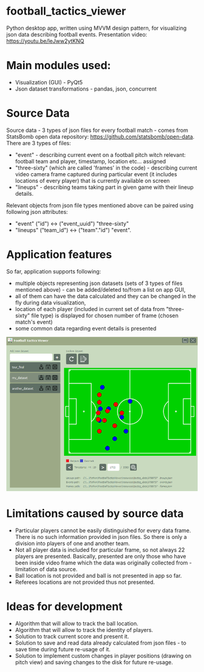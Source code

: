 # football_tactics_viewer
Python desktop app, written using MVVM design pattern, for visualizing json data describing football events. 
Presentation video: https://youtu.be/leJww2ytKNQ

# Main modules used:
- Visualization  (GUI)          - PyQt5
- Json dataset transformations  - pandas, json, concurrent

# Source Data
Source data - 3 types of json files for every football match - comes from StatsBomb open data repository: https://github.com/statsbomb/open-data.
There are 3 types of files:
- "event" - describing current event on a football pitch witch relevant: football team and player, timestamp, location etc... assigned
- "three-sixty" (which are called 'frames' in the code) - describing current video camera frame captured during particular event (it includes locations of every player) that is currently available on screen
- "lineups" - describing teams taking part in given game with their lineup details.

Relevant objects from json file types mentioned above can be paired using following json attributes:
- "event" ("id")        <-> ("event_uuid") "three-sixty"
- "lineups" ("team_id") <-> ("team"."id") "event".

# Application features
So far, application supports following:
- multiple objects representing json datasets (sets of 3 types of files mentioned above) - can be added/deleted to/from a list on app GUI,
- all of them can have the data calculated and they can be changed in the fly during data visualization,
- location of each player (included in current set of data from "three-sixty" file type) is displayed for chosen number of frame (chosen match's event)
- some common data regarding event details is presented

![My Image](/Resources/img/sample_screen.PNG)

# Limitations caused by source data
- Particular players cannot be easily distinguished for every data frame. There is no such information provided in json files. So there is only a division into players of one and another team. 
- Not all player data is included for particular frame, so not always 22 players are presented. Basically, presented are only those who have been inside video frame which the data was originally collected from - limitation of data source.
- Ball location is not provided and ball is not presented in app so far.
- Referees locations are not provided thus not presented.

# Ideas for development
- Algorithm that will allow to track the ball location.
- Algorithm that will allow to track the identity of players.
- Solution to track current score and present it.
- Solution to save and read data already calculated from json files - to save time during future re-usage of it.
- Solution to implement custom changes in player positions (drawing on pitch view) and saving changes to the disk for future re-usage.